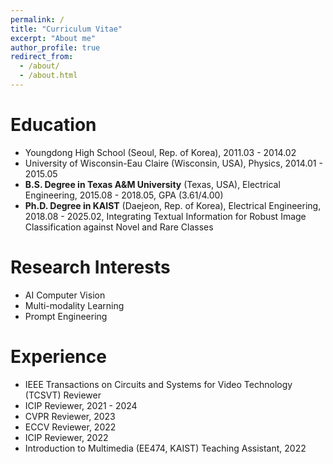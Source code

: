 ```yaml
---
permalink: /
title: "Curriculum Vitae"
excerpt: "About me"
author_profile: true
redirect_from: 
  - /about/
  - /about.html
---
```


Education
======
* Youngdong High School (Seoul, Rep. of Korea), 2011.03 - 2014.02
* University of Wisconsin-Eau Claire (Wisconsin, USA), Physics, 2014.01 - 2015.05
* **B.S. Degree in Texas A&M University** (Texas, USA), Electrical Engineering, 2015.08 - 2018.05, GPA (3.61/4.00)
* **Ph.D. Degree in KAIST** (Daejeon, Rep. of Korea), Electrical Engineering, 2018.08 - 2025.02, Integrating Textual Information for Robust Image Classification against Novel and Rare Classes

Research Interests
=====
* AI Computer Vision
* Multi-modality Learning
* Prompt Engineering

Experience
======
* IEEE Transactions on Circuits and Systems for Video Technology (TCSVT) Reviewer
* ICIP Reviewer, 2021 - 2024
* CVPR Reviewer, 2023
* ECCV Reviewer, 2022
* ICIP Reviewer, 2022
* Introduction to Multimedia (EE474, KAIST) Teaching Assistant, 2022
